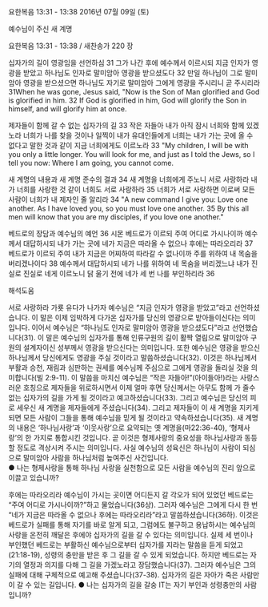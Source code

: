 요한복음 13:31 - 13:38 
2016년 07월 09일 (토)

예수님이 주신 새 계명



요한복음 13:31 - 13:38 / 새찬송가 220 장


십자가의 길이 영광임을 선언하심
31 그가 나간 후에 예수께서 이르시되 지금 인자가 영광을 받았고 하나님도 인자로 말미암아 영광을 받으셨도다 32 만일 하나님이 그로 말미암아 영광을 받으셨으면 하나님도 자기로 말미암아 그에게 영광을 주시리니 곧 주시리라
31When he was gone, Jesus said, "Now is the Son of Man glorified and God is glorified in him. 32 If God is glorified in him, God will glorify the Son in himself, and will glorify him at once.

제자들이 함께 갈 수 없는 십자가의 길
33 작은 자들아 내가 아직 잠시 너희와 함께 있겠노라 너희가 나를 찾을 것이나 일찍이 내가 유대인들에게 너희는 내가 가는 곳에 올 수 없다고 말한 것과 같이 지금 너희에게도 이르노라
33 "My children, I will be with you only a little longer. You will look for me, and just as I told the Jews, so I tell you now: Where I am going, you cannot come. 

새 계명의 내용과 새 계명 준수의 결과
34 새 계명을 너희에게 주노니 서로 사랑하라 내가 너희를 사랑한 것 같이 너희도 서로 사랑하라 35 너희가 서로 사랑하면 이로써 모든 사람이 너희가 내 제자인 줄 알리라
34 "A new command I give you: Love one another. As I have loved you, so you must love one another. 35 By this all men will know that you are my disciples, if you love one another." 

베드로의 장담과 예수님의 예언
36 시몬 베드로가 이르되 주여 어디로 가시나이까 예수께서 대답하시되 내가 가는 곳에 네가 지금은 따라올 수 없으나 후에는 따라오리라 37 베드로가 이르되 주여 내가 지금은 어찌하여 따라갈 수 없나이까 주를 위하여 내 목숨을 버리겠나이다 38 예수께서 대답하시되 네가 나를 위하여 네 목숨을 버리겠느냐 내가 진실로 진실로 네게 이르노니 닭 울기 전에 네가 세 번 나를 부인하리라
36

해석도움





서로 사랑하라 
가룟 유다가 나가자 예수님은 “지금 인자가 영광을 받았고”라고 선언하셨습니다. 이 말은 이제 임박하게 다가온 십자가를 당신의 영광으로 받아들이신다는 의미입니다. 이어서 예수님은 “하나님도 인자로 말미암아 영광을 받으셨도다”라고 선언했습니다(31). 이 말은 예수님의 십자가를 통해 인류구원의 길이 활짝 열림으로 말미암아 구원의 설계자이신 성부께서 영광을 받으신다는 의미입니다. 또한 예수님은 영광을 받으신 하나님께서 당신에게도 영광을 주실 것이라고 말씀하셨습니다(32). 이것은 하나님께서 부활과 승천, 재림과 심판하는 권세를 예수님께 주심으로 그에게 영광을 돌리실 것을 의미합니다(빌 2:9-11). 이 말씀을 마치신 예수님은 “작은 자들아!”(아이들아!)라는 사랑스러운 호칭으로 제자들을 위로하시면서 이제 얼마 후면 당신께서는 아무도 함께 가 줄수 없는 십자가의 길을 가게 될 것이라고 예고하셨습니다(33). 그리고 예수님은 당신의 피로 세우신 새 계명을 제자들에게 주셨습니다(34). 그리고 제자들이 이 새 계명을 지키게 되면 모든 사람이 그들을 통해 예수님을 믿게 될 것이라고 약속하셨습니다(35). 새 계명의 내용은 ‘하나님사랑’과 ‘이웃사랑’으로 요약되는 옛 계명을(마22:36-40), ‘형제사랑’의 한 가지로 통합시킨 것입니다. 곧 이것은 형제사랑의 중요성을 하나님사랑과 동등할 정도로 격상시켜 주시는 의미입니다. 사실 예수님의 성육신은 하나님이 사람이 되심으로 말미암아 사람을 하나님처럼 높여주신 사건입니다.  
● 나는 형제사랑을 통해 하나님 사랑을 실천함으로 모든 사람을 예수님의 진리 앞으로 이끌고 있습니까? 

후에는 따라오리라 
예수님이 가시는 곳이면 어디든지 갈 각오가 되어 있었던 베드로는 “주여 어디로 가시나이까?”하고 물었습니다(36상). 그러자 예수님은 그에게 다시 한 번 “네가 지금은 따라올 수 없으나 후에는 따라오리라”라고 말씀하셨습니다(36하). 이것은 베드로가 실패를 통해 자기를 바로 알게 되고, 그럼에도 불구하고 용납하시는 예수님의 사랑을 온전히 깨달은 후에야 십자가의 길을 갈 수 있다는 의미입니다. 실제 세 번이나 부인했던 베드로는 부활하신 예수님으로부터 십자가를 지라는 말씀을 듣게 되었고(21:18-19), 성령의 충만을 받은 후 그 길을 갈 수 있게 되었습니다. 하지만 베드로는 자기의 열정과 의지를 다해 그 길을 가겠노라고 장담했습니다(37). 그러자 예수님은 그의 실패에 대해 구체적으로 예고해 주셨습니다(37-38). 십자가의 길은 자아가 죽은 사람만이 갈 수 있는 길입니다.
● 나는 십자가의 길을 갈숭 lT는 자기 부인과 성령충만의 사람입니까?